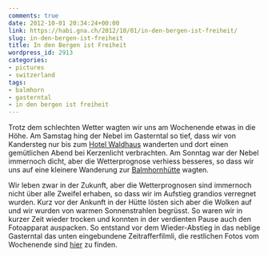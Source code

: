 ```yaml
---
comments: true
date: 2012-10-01 20:34:24+00:00
link: https://habi.gna.ch/2012/10/01/in-den-bergen-ist-freiheit/
slug: in-den-bergen-ist-freiheit
title: In den Bergen ist Freiheit
wordpress_id: 2913
categories:
- pictures
- switzerland
tags:
- balmhorn
- gasterntal
- in den bergen ist freiheit
---
```


Trotz dem schlechten Wetter wagten wir uns am Wochenende etwas in die Höhe. Am Samstag hing der Nebel im Gasterntal so tief, dass wir von Kandersteg nur bis zum [Hotel Waldhaus](https://de.wikipedia.org/wiki/Gasterntal#Hotel_Waldhaus) wanderten und dort einen gemütlichen Abend bei Kerzenlicht verbrachten. Am Sonntag war der Nebel immernoch dicht, aber die Wetterprognose verhiess besseres, so dass wir uns auf eine kleinere Wanderung zur [Balmhornhütte](http://www.sac-altels.ch/huetten/balmhornhuette.php) wagten.




Wir leben zwar in der Zukunft, aber die Wetterprognosen sind immernoch nicht über alle Zweifel erhaben, so dass wir im Aufstieg grandios verregnet wurden. Kurz vor der Ankunft in der Hütte lösten sich aber die Wolken auf und wir wurden von warmen Sonnenstrahlen begrüsst. So waren wir in kurzer Zeit wieder trocken und konnten in der verdienten Pause auch den Fotoapparat auspacken. So entstand vor dem Wieder-Abstieg in das neblige Gasterntal das unten eingebundene Zeitrafferfilmli, die restlichen Fotos vom Wochenende sind [hier](http://fotos.davidhaberth%C3%BCr.ch/index.php?type=sets&setId=72157631659385066) zu finden.
